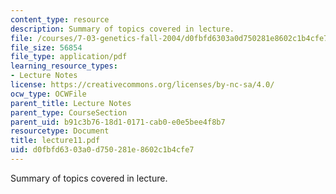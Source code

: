 ```yaml
---
content_type: resource
description: Summary of topics covered in lecture.
file: /courses/7-03-genetics-fall-2004/d0fbfd6303a0d750281e8602c1b4cfe7_lecture11.pdf
file_size: 56854
file_type: application/pdf
learning_resource_types:
- Lecture Notes
license: https://creativecommons.org/licenses/by-nc-sa/4.0/
ocw_type: OCWFile
parent_title: Lecture Notes
parent_type: CourseSection
parent_uid: b91c3b76-18d1-0171-cab0-e0e5bee4f8b7
resourcetype: Document
title: lecture11.pdf
uid: d0fbfd63-03a0-d750-281e-8602c1b4cfe7
---
```

Summary of topics covered in lecture.